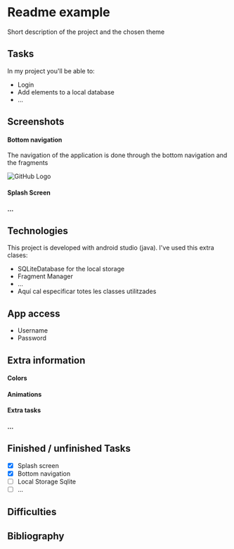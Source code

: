 # Readme example
Short description of the project and the chosen theme

## Tasks
In my project you'll be able to:
* Login
* Add elements to a local database
* ...

## Screenshots
#### Bottom navigation
The navigation of the application is done through the bottom navigation and the fragments

![GitHub Logo](https://user-images.githubusercontent.com/48833600/140034915-aa779b11-c36b-4172-8f80-15b152e81179.jpg)

#### Splash Screen

#### ...

## Technologies
This project is developed with android studio (java).
I've used this extra clases:

* SQLiteDatabase for the local storage
* Fragment Manager
* ...
* Aquí cal especificar totes les classes utilitzades


## App access
* Username
* Password

## Extra information
#### Colors
#### Animations
#### Extra tasks
#### ...

## Finished / unfinished Tasks
- [x] Splash screen
- [x] Bottom navigation
- [ ] Local Storage Sqlite
- [ ] ... 

## Difficulties


## Bibliography
